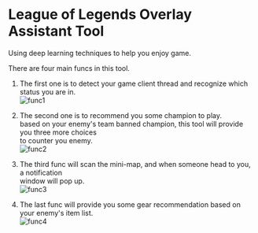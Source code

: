 # League of Legends Overlay Assistant Tool

Using deep learning techniques to help you enjoy game.

There are four main funcs in this tool.

1. The first one is to detect your game client thread and recognize which status you are in.<br>
![func1](https://user-images.githubusercontent.com/24391143/80825500-60e17e00-8b95-11ea-8ae3-32899cc5721b.gif)

2. The second one is to recommend you some champion to play.<br>
 based on your enemy's team banned champion, this tool will provide you three more choices <br> to counter you enemy.<br>
![func2](https://user-images.githubusercontent.com/24391143/80828012-7658a700-8b99-11ea-8737-b355d4a17ab1.gif)

3. The third func will scan the mini-map, and when someone head to you, a notification <br> window will pop up.<br>
![func3](https://user-images.githubusercontent.com/24391143/80831564-ec600c80-8b9f-11ea-97e1-16afa76fe2f8.gif)

4. The last func will provide you some gear recommendation based on your enemy's item list.<br>
![func4](https://user-images.githubusercontent.com/24391143/80831564-ec600c80-8b9f-11ea-97e1-16afa76fe2f8.gif)
